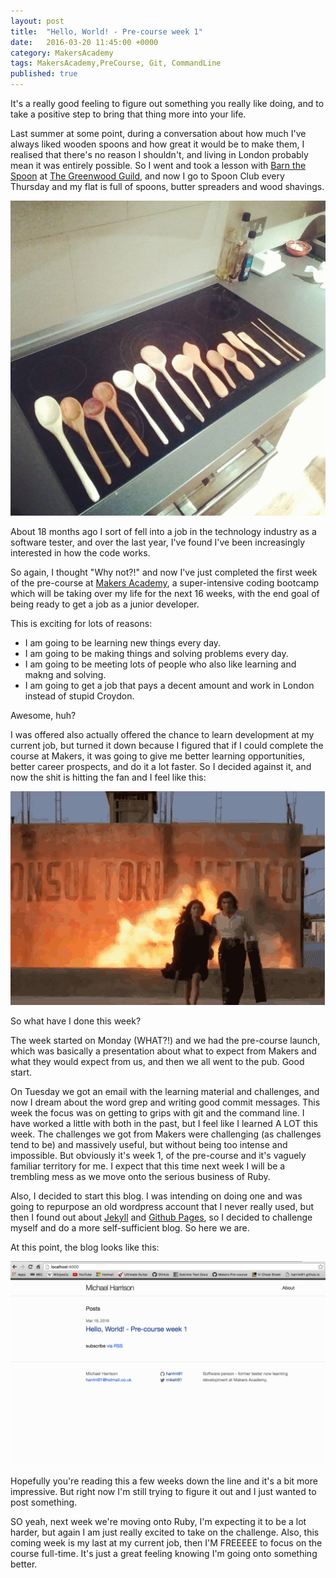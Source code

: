```yaml
---
layout: post
title:  "Hello, World! - Pre-course week 1"
date:   2016-03-20 11:45:00 +0000
category: MakersAcademy
tags: MakersAcademy,PreCourse, Git, CommandLine
published: true
---
```


It's a really good feeling to figure out something you really like doing, and to take a positive step to bring that thing more into your life.

Last summer at some point, during a conversation about how much I've always liked wooden spoons and how great it would be to make them, I realised that there's no reason I shouldn't, and living in London probably mean it was entirely possible. So I went and took a lesson with [Barn the Spoon](http://www.barnthespoon.com/) at [The Greenwood Guild](http://www.thegreenwoodguild.com), and now I go to Spoon Club every Thursday and my flat is full of spoons, butter spreaders and wood shavings.

![Spoons](/assets/spoons.jpg)

About 18 months ago I sort of fell into a job in the technology industry as a software tester, and over the last year, I've found I've been increasingly interested in how the code works.

So again, I thought "Why not?!" and now I've just completed the first week of the pre-course at [Makers Academy](http://www.makersacademy.com), a super-intensive coding bootcamp which will be taking over my life for the next 16 weeks, with the end goal of being ready to get a job as a junior developer.

This is exciting for lots of reasons:

* I am going to be learning new things every day.
* I am going to be making things and solving problems every day.
* I am going to be meeting lots of people who also like learning and makng and solving.
* I am going to get a job that pays a decent amount and work in London instead of stupid Croydon.

Awesome, huh?

I was offered also actually offered the chance to learn development at my current job, but turned it down because I figured that if I could complete the course at Makers, it was going to give me better learning opportunities, better career prospects, and do it a lot faster. So I decided against it, and now the shit is hitting the fan and I feel like this:

![Explosion](/assets/explosion.gif)

So what have I done this week?

The week started on Monday (WHAT?!) and we had the pre-course launch, which was basically a presentation about what to expect from Makers and what they would expect from us, and then we all went to the pub. Good start.

On Tuesday we got an email with the learning material and challenges, and now I dream about the word grep and writing good commit messages. This week the focus was on getting to grips with git and the command line. I have worked a little with both in the past, but I feel like I learned A LOT this week. The challenges we got from Makers were challenging (as challenges tend to be) and massively useful, but without being too intense and impossible. But obviously it's week 1, of the pre-course and it's vaguely familiar territory for me. I expect that this time next week I will be a trembling mess as we move onto the serious business of Ruby.

Also, I decided to start this blog. I was intending on doing one and was going to repurpose an old wordpress account that I never really used, but then I found out about [Jekyll](http://jekyllrb.com) and [Github Pages](http://pages.github.com), so I decided to challenge myself and do a more self-sufficient blog. So here we are.

At this point, the blog looks like this:

![Blog Week 1](/assets/blog-1.png)

Hopefully you're reading this a few weeks down the line and it's a bit more impressive. But right now I'm still trying to figure it out and I just wanted to post something.

SO yeah, next week we're moving onto Ruby, I'm expecting it to be a lot harder, but again I am just really excited to take on the challenge. Also, this coming week is my last at my current job, then I'M FREEEEE to focus on the course full-time. It's just a great feeling knowing I'm going onto something better.